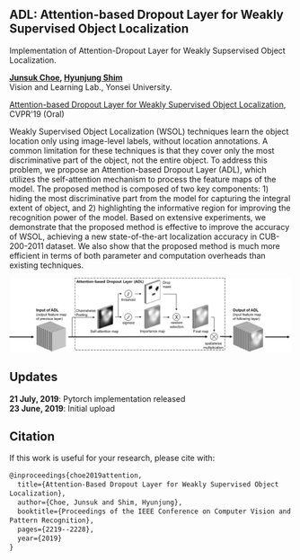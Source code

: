 ## ADL: Attention-based Dropout Layer for Weakly Supervised Object Localization

Implementation of Attention-Dropout Layer for Weakly Supservised Object Localization.  


**[Junsuk Choe](https://junsukchoe.github.io/), [Hyunjung Shim](https://sites.google.com/site/katehyunjungshim/)**  
Vision and Learning Lab., Yonsei University.


[Attention-based Dropout Layer for Weakly Supervised Object Localization](http://openaccess.thecvf.com/content_CVPR_2019/papers/Choe_Attention-Based_Dropout_Layer_for_Weakly_Supervised_Object_Localization_CVPR_2019_paper.pdf), CVPR'19 (Oral)


Weakly Supervised Object Localization (WSOL) techniques learn the object location only using image-level labels, without location annotations. A common limitation for these techniques is that they cover only the most discriminative part of the object, not the entire object. To address this problem, we propose an Attention-based Dropout Layer (ADL), which utilizes the self-attention mechanism to process the feature maps of the model. The proposed method is composed of two key components: 1) hiding the most discriminative part from the model for capturing the integral extent of object, and 2) highlighting the informative region for improving the recognition power of the model. Based on extensive experiments, we demonstrate that the proposed method is effective to improve the accuracy of WSOL, achieving a new state-of-the-art localization accuracy in CUB-200-2011 dataset. We also show that the proposed method is much more efficient in terms of both parameter and computation overheads than existing techniques.

<img width="1000" alt="teaser" src="img/overview.png">  

## Updates
**21 July, 2019**: Pytorch implementation released  
**23 June, 2019**: Initial upload

## Citation
If this work is useful for your research, please cite with:
```
@inproceedings{choe2019attention,
  title={Attention-Based Dropout Layer for Weakly Supervised Object Localization},
  author={Choe, Junsuk and Shim, Hyunjung},
  booktitle={Proceedings of the IEEE Conference on Computer Vision and Pattern Recognition},
  pages={2219--2228},
  year={2019}
}
```

